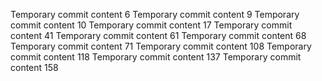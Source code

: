 Temporary commit content 6
Temporary commit content 9
Temporary commit content 10
Temporary commit content 17
Temporary commit content 41
Temporary commit content 61
Temporary commit content 68
Temporary commit content 71
Temporary commit content 108
Temporary commit content 118
Temporary commit content 137
Temporary commit content 158
